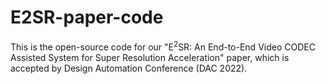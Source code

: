 # E2SR-paper-code
This is the open-source code for our "E$^2$SR: An End-to-End Video CODEC Assisted System for Super Resolution Acceleration" paper, which is accepted by Design Automation Conference (DAC 2022).
